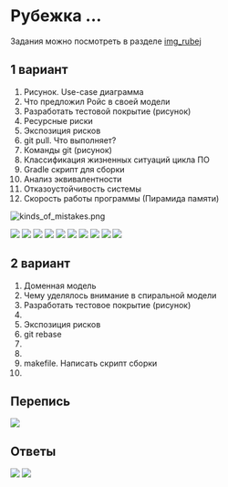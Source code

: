 # Рубежка ...

Задания можно посмотреть в разделе [img_rubej](img_rubej)

## 1 вариант

1. Рисунок. Use-case диаграмма
2. Что предложил Ройс в своей модели
3. Разработать тестовой покрытие (рисунок)
4. Ресурсные риски
5. Экспозиция рисков
6. git pull. Что выполняет?
7. Команды git (рисунок)
8. Классификация жизненных ситуаций цикла ПО
9. Gradle скрипт для сборки
10. Анализ эквивалентности 
11. Отказоустойчивость системы
12. Скорость работы программы (Пирамида памяти)

![kinds_of_mistakes.png](img/kinds_of_mistakes.png)

![](img_rubej/3.png)
![](img_rubej/4.png)
![](img_rubej/5.png)
![](img_rubej/6.png)
![](img_rubej/7.png)
![](img_rubej/8.png)
![](img_rubej/9.png)
![](img_rubej/10.png)
![](img_rubej/11.png)
![](img_rubej/12.png)


## 2 вариант

1. Доменная модель 
2. Чему уделялось внимание в спиральной модели
3. Разработать тестовое покрытие (рисунок)
4.
5. Экспозиция рисков
6. git rebase
7.
8.
9. makefile. Написать скрипт сборки
10. 

## Перепись

![](img_rubej/rewrite.jpg)

## Ответы

![](img_rubej/ans_1.jpg)
![](img_rubej/ans_2.jpg)

